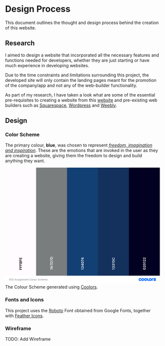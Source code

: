 # Design Process
This document outlines the thought and design process behind the creation of this website.  

## Research
I aimed to design a website that incorporated all the necessary features and functions needed for developers, whether they are just starting or have much experience in developing websites.  

Due to the time constraints and limitations surrounding this project, the developed site will only contain the landing pages meant for the promotion of the company/app and not any of the web-builder functionality.  

As part of my research, I have taken a look what are some of the essential pre-requisites to creating a website from this [website](https://digital.com/how-to-create-a-website/) and pre-existing web builders such as [Squarespace](https://www.squarespace.com/), [Wordpress](https://wordpress.org/) and [Weebly](https://www.weebly.com/sg).

## Design

### Color Scheme
The primary colour, **blue**, was chosen to represent [_freedom, imagination and inspiration_](https://www.supercolor.com/blog/the-meaning-of-the-color-blue). These are the emotions that are invoked in the user as they are creating a website, giving them the freedom to design and build anything they want.

![Colour Scheme from Coolors](./assets/color-scheme.png)
The Colour Scheme generated using [Coolors](https://coolors.co).

### Fonts and Icons
This project uses the [Roboto](https://fonts.google.com/specimen/Roboto) Font obtained from Google Fonts, together with [Feather Icons](https://feathericons.com/).

### Wireframe
TODO: Add Wireframe